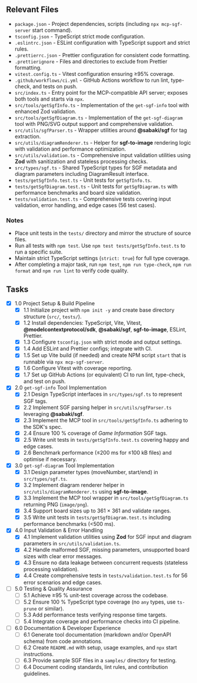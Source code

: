 ## Relevant Files

- `package.json` - Project dependencies, scripts (including `npx mcp-sgf-server` start command).
- `tsconfig.json` - TypeScript strict mode configuration.
- `.eslintrc.json` - ESLint configuration with TypeScript support and strict rules.
- `.prettierrc.json` - Prettier configuration for consistent code formatting.
- `.prettierignore` - Files and directories to exclude from Prettier formatting.
- `vitest.config.ts` - Vitest configuration ensuring ≥95% coverage.
- `.github/workflows/ci.yml` - GitHub Actions workflow to run lint, type-check, and tests on push.
- `src/index.ts` - Entry point for the MCP-compatible API server; exposes both tools and starts via `npx`.
- `src/tools/getSgfInfo.ts` - Implementation of the `get-sgf-info` tool with enhanced Zod validation.
- `src/tools/getSgfDiagram.ts` - Implementation of the `get-sgf-diagram` tool with PNG/SVG output support and comprehensive validation.
- `src/utils/sgfParser.ts` - Wrapper utilities around **@sabaki/sgf** for tag extraction.
- `src/utils/diagramRenderer.ts` - Helper for **sgf-to-image** rendering logic with validation and performance optimization.
- `src/utils/validation.ts` - Comprehensive input validation utilities using **Zod** with sanitization and stateless processing checks.
- `src/types/sgf.ts` - Shared TypeScript types for SGF metadata and diagram parameters including DiagramResult interface.
- `tests/getSgfInfo.test.ts` - Unit tests for `getSgfInfo.ts`.
- `tests/getSgfDiagram.test.ts` - Unit tests for `getSgfDiagram.ts` with performance benchmarks and board size validation.
- `tests/validation.test.ts` - Comprehensive tests covering input validation, error handling, and edge cases (56 test cases).

### Notes

- Place unit tests in the `tests/` directory and mirror the structure of source files.
- Run all tests with `npm test`. Use `npm test tests/getSgfInfo.test.ts` to run a specific suite.
- Maintain strict TypeScript settings (`strict: true`) for full type coverage.
- After completing a major task, run `npm test`, `npm run type-check`, `npm run format` and `npm run lint` to verify code quality.

## Tasks

- [x] 1.0 Project Setup & Build Pipeline
  - [x] 1.1 Initialize project with `npm init -y` and create base directory structure (`src/`, `tests/`).
  - [x] 1.2 Install dependencies: TypeScript, Vite, Vitest, **@modelcontextprotocol/sdk**, **@sabaki/sgf**, **sgf-to-image**, ESLint, Prettier.
  - [x] 1.3 Configure `tsconfig.json` with strict mode and output settings.
  - [x] 1.4 Add ESLint and Prettier configs; integrate with CI.
  - [x] 1.5 Set up Vite build (if needed) and create NPM script `start` that is runnable via `npx mcp-sgf-server`.
  - [x] 1.6 Configure Vitest with coverage reporting.
  - [x] 1.7 Set up GitHub Actions (or equivalent) CI to run lint, type-check, and test on push.

- [x] 2.0 `get-sgf-info` Tool Implementation
  - [x] 2.1 Design TypeScript interfaces in `src/types/sgf.ts` to represent SGF tags.
  - [x] 2.2 Implement SGF parsing helper in `src/utils/sgfParser.ts` leveraging **@sabaki/sgf**.
  - [x] 2.3 Implement the MCP tool in `src/tools/getSgfInfo.ts` adhering to the SDK's spec.
  - [x] 2.4 Ensure 100 % coverage of *Game Information* SGF tags.
  - [x] 2.5 Write unit tests in `tests/getSgfInfo.test.ts` covering happy and edge cases.
  - [x] 2.6 Benchmark performance (≤200 ms for ≤100 kB files) and optimise if necessary.

- [x] 3.0 `get-sgf-diagram` Tool Implementation
  - [x] 3.1 Design parameter types (moveNumber, start/end) in `src/types/sgf.ts`.
  - [x] 3.2 Implement diagram renderer helper in `src/utils/diagramRenderer.ts` using **sgf-to-image**.
  - [x] 3.3 Implement the MCP tool wrapper in `src/tools/getSgfDiagram.ts` returning PNG (`image/png`).
  - [x] 3.4 Support board sizes up to 361 × 361 and validate ranges.
  - [x] 3.5 Write unit tests in `tests/getSgfDiagram.test.ts` including performance benchmarks (<500 ms).

- [x] 4.0 Input Validation & Error Handling
  - [x] 4.1 Implement validation utilities using **Zod** for SGF input and diagram parameters in `src/utils/validation.ts`.
  - [x] 4.2 Handle malformed SGF, missing parameters, unsupported board sizes with clear error messages.
  - [x] 4.3 Ensure no data leakage between concurrent requests (stateless processing validation).
  - [x] 4.4 Create comprehensive tests in `tests/validation.test.ts` for 56 error scenarios and edge cases.

- [ ] 5.0 Testing & Quality Assurance
  - [ ] 5.1 Achieve ≥95 % unit-test coverage across the codebase.
  - [ ] 5.2 Ensure 100 % TypeScript type coverage (no `any` types, use `ts-prune` or similar).
  - [ ] 5.3 Add performance tests verifying response time targets.
  - [ ] 5.4 Integrate coverage and performance checks into CI pipeline.

- [ ] 6.0 Documentation & Developer Experience
  - [ ] 6.1 Generate tool documentation (markdown and/or OpenAPI schema) from code annotations.
  - [ ] 6.2 Create `README.md` with setup, usage examples, and `npx` start instructions.
  - [ ] 6.3 Provide sample SGF files in a `samples/` directory for testing.
  - [ ] 6.4 Document coding standards, lint rules, and contribution guidelines.

